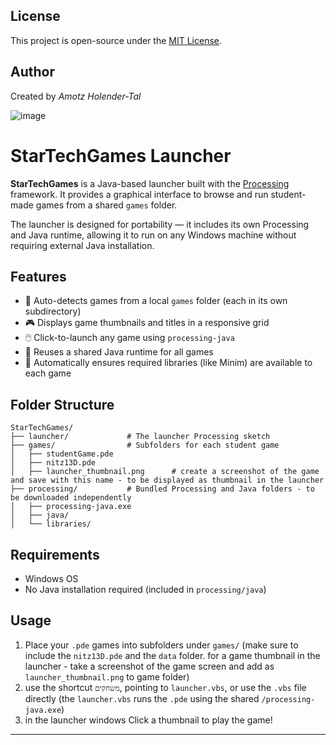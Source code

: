 ## License

This project is open-source under the [MIT License](LICENSE).

## Author

Created by *Amotz Holender-Tal*

![image](![image](https://github.com/user-attachments/assets/357cc78a-d348-42d1-ada3-f8bc622c85b8))

# StarTechGames Launcher

**StarTechGames** is a Java-based launcher built with the [Processing](https://processing.org/) framework. It provides a graphical interface to browse and run student-made games from a shared `games` folder.

The launcher is designed for portability — it includes its own Processing and Java runtime, allowing it to run on any Windows machine without requiring external Java installation.

## Features

* 📁 Auto-detects games from a local `games` folder (each in its own subdirectory)
* 🎮 Displays game thumbnails and titles in a responsive grid
* 🖱️ Click-to-launch any game using `processing-java`
* 🔁 Reuses a shared Java runtime for all games
* 🧩 Automatically ensures required libraries (like Minim) are available to each game

## Folder Structure

```
StarTechGames/
├── launcher/             # The launcher Processing sketch
├── games/                # Subfolders for each student game
│   ├── studentGame.pde
│   ├── nitz13D.pde
│   ├── launcher_thumbnail.png      # create a screenshot of the game and save with this name - to be displayed as thumbnail in the launcher
├── processing/           # Bundled Processing and Java folders - to be downloaded independently
│   ├── processing-java.exe
│   ├── java/
│   └── libraries/
```

## Requirements

* Windows OS
* No Java installation required (included in `processing/java`)

## Usage

1. Place your `.pde` games into subfolders under `games/`
   (make sure to include the `nitz13D.pde` and the `data` folder. for a game thumbnail in the launcher - take a screenshot of the game screen and add as `launcher_thumbnail.png` to game folder)
2. use the shortcut `משחקים`, pointing to `launcher.vbs`, or use the `.vbs` file directly 
   (the `launcher.vbs` runs the `.pde` using the shared `/processing-java.exe`)
3. in the launcher windows Click a thumbnail to play the game!

---
